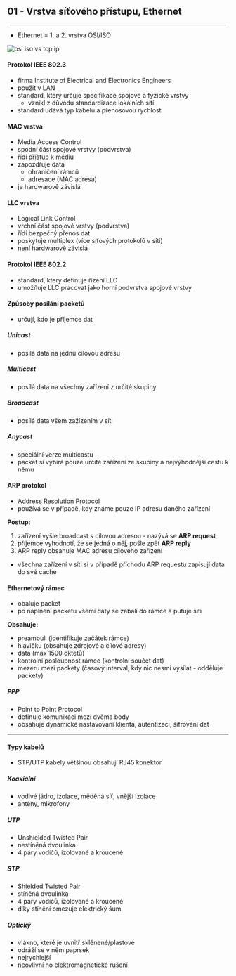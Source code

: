 ## 01 - Vrstva síťového přístupu, Ethernet
----

- Ethernet = 1. a 2. vrstva OSI/ISO

![osi iso vs tcp ip ](https://cdn.discordapp.com/attachments/805548642341224478/852933542844301312/TCP-IP-model-vs-OSI-model.png)

#### Protokol IEEE 802.3

- firma Institute of Electrical and Electronics Engineers
- použit v LAN
- standard, který určuje specifikace spojové a fyzické vrstvy
  - vznikl z důvodu standardizace lokálních sítí
- standard udává typ kabelu a přenosovou rychlost

#### MAC vrstva

- Media Access Control
- spodní část spojové vrstvy (podvrstva)
- řídí přístup k médiu
- zapozdřuje data
  - ohraničení rámců
  - adresace (MAC adresa)
- je hardwarově závislá

#### LLC vrstva

- Logical Link Control
- vrchní část spojové vrstvy (podvrstva)
- řídí bezpečný přenos dat
- poskytuje multiplex (více síťových protokolů v síti)
- není hardwarově závislá

#### Protokol IEEE 802.2

- standard, který definuje řízení LLC
- umožňuje LLC pracovat jako horní podvrstva spojové vrstvy

#### Způsoby posílání packetů

- určují, kdo je příjemce dat

##### Unicast

- posílá data na jednu cílovou adresu

##### Multicast

- posílá data na všechny zařízení z určité skupiny

##### Broadcast

- posílá data všem zažízením v síti

##### Anycast

- speciální verze multicastu
- packet si vybírá pouze určité zařízení ze skupiny a nejvýhodnější cestu k němu

#### ARP protokol

- Address Resolution Protocol
- používá se v případě, kdy známe pouze IP adresu daného zařízení

**Postup:**

1. zařízení vyšle broadcast s cílovou adresou - nazývá se **ARP request**
2. příjemce vyhodnotí, že se jedná o něj, pošle zpět **ARP reply**
3. ARP reply obsahuje MAC adresu cílového zařízení

- všechna zařízení v síti si v případě příchodu ARP requestu zapisují data do své cache

#### Ethernetový rámec

- obaluje packet
- po naplnění packetu všemi daty se zabalí do rámce a putuje sítí

**Obsahuje:**
- preambuli (identifikuje začátek rámce)
- hlavičku (obsahuje zdrojové a cílové adresy)
- data (max 1500 oktetů)
- kontrolní posloupnost rámce (kontrolní součet dat)
- mezeru mezi packety (časový interval, kdy nic nesmí vysílat - odděluje packety)

##### PPP
- Point to Point Protocol
- definuje komunikaci mezi dvěma body
- obsahuje dynamické nastavování klienta, autentizaci, šifrování dat

----

#### Typy kabelů

- STP/UTP kabely většinou obsahují RJ45 konektor

##### Koaxiální
- vodivé jádro, izolace, měděná síť, vnější izolace
- antény, mikrofony

##### UTP
- Unshielded Twisted Pair
- nestíněná dvoulinka
- 4 páry vodičů, izolované a kroucené

##### STP
- Shielded Twisted Pair
- stíněná dvoulinka
- 4 páry vodičů, izolované a kroucené
- díky stínění omezuje elektrický šum

##### Optický
- vlákno, které je uvnitř sklěnené/plastové
- odráží se v něm paprsek
- nejrychlejší
- neovlivní ho elektromagnetické rušení
